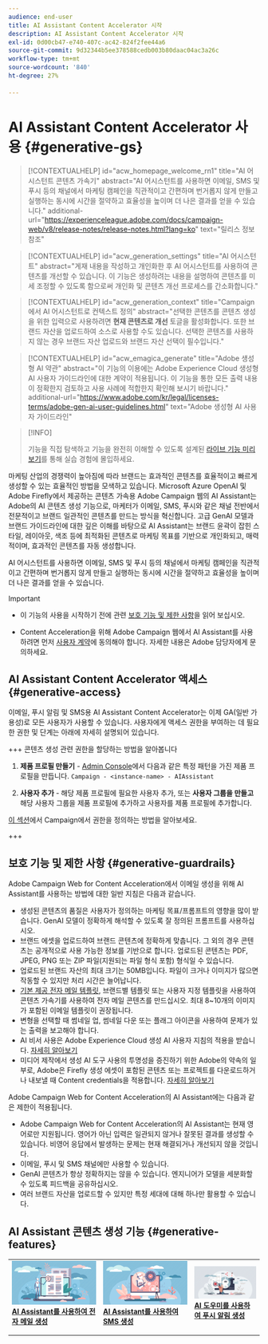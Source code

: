```yaml
---
audience: end-user
title: AI Assistant Content Accelerator 시작
description: AI Assistant Content Accelerator 시작
exl-id: 0d00cb47-e740-407c-ac42-824f2fee44a6
source-git-commit: 9d32344b5ee378588cedb003b80daac04ac3a26c
workflow-type: tm+mt
source-wordcount: '840'
ht-degree: 27%

---
```


# AI Assistant Content Accelerator 사용  {#generative-gs}

>[!CONTEXTUALHELP]
>id="acw_homepage_welcome_rn1"
>title="AI 어시스턴트 콘텐츠 가속기"
>abstract="AI 어시스턴트를 사용하면 이메일, SMS 및 푸시 등의 채널에서 마케팅 캠페인을 직관적이고 간편하며 번거롭지 않게 만들고 실행하는 동시에 시간을 절약하고 효율성을 높이며 더 나은 결과를 얻을 수 있습니다."
>additional-url="https://experienceleague.adobe.com/docs/campaign-web/v8/release-notes/release-notes.html?lang=ko" text="릴리스 정보 참조"


>[!CONTEXTUALHELP]
>id="acw_generation_settings"
>title="AI 어시스턴트"
>abstract="게재 내용을 작성하고 개인화한 후 AI 어시스턴트를 사용하여 콘텐츠를 개선할 수 있습니다. 이 기능은 생성하려는 내용을 설명하여 콘텐츠를 미세 조정할 수 있도록 함으로써 개인화 및 콘텐츠 개선 프로세스를 간소화합니다."


>[!CONTEXTUALHELP]
>id="acw_generation_context"
>title="Campaign에서 AI 어시스턴트로 컨텍스트 정의"
>abstract="선택한 콘텐츠를 콘텐츠 생성을 위한 입력으로 사용하려면 **현재 콘텐츠로 개선** 토글을 활성화합니다. 또한 브랜드 자산을 업로드하여 소스로 사용할 수도 있습니다. 선택한 콘텐츠를 사용하지 않는 경우 브랜드 자산 업로드와 브랜드 자산 선택이 필수입니다."

>[!CONTEXTUALHELP]
>id="acw_emagica_generate"
>title="Adobe 생성형 AI 약관"
>abstract="이 기능의 이용에는 Adobe Experience Cloud 생성형 AI 사용자 가이드라인에 대한 계약이 적용됩니다. 이 기능을 통한 모든 출력 내용이 정확한지 검토하고 사용 사례에 적합한지 확인해 보시기 바랍니다."
>additional-url="https://www.adobe.com/kr/legal/licenses-terms/adobe-gen-ai-user-guidelines.html" text="Adobe 생성형 AI 사용자 가이드라인"

>[!INFO]
>
>기능을 직접 탐색하고 기능을 완전히 이해할 수 있도록 설계된 [라이브 기능 미리 보기](https://experienceleague.adobe.com/en/apps/journey-optimizer/ai-assistant-content-accelerator)를 통해 실습 경험에 몰입하세요.


마케팅 산업의 경쟁력이 높아짐에 따라 브랜드는 효과적인 콘텐츠를 효율적이고 빠르게 생성할 수 있는 효율적인 방법을 모색하고 있습니다. Microsoft Azure OpenAI 및 Adobe Firefly에서 제공하는 콘텐츠 가속용 Adobe Campaign 웹의 AI Assistant는 Adobe의 AI 콘텐츠 생성 기능으로, 마케터가 이메일, SMS, 푸시와 같은 채널 전반에서 전문적이고 브랜드 일관적인 콘텐츠를 만드는 방식을 혁신합니다. 고급 GenAI 모델과 브랜드 가이드라인에 대한 깊은 이해를 바탕으로 AI Assistant는 브랜드 윤곽이 잡힌 스타일, 레이아웃, 색조 등에 최적화된 콘텐츠로 마케팅 목표를 기반으로 개인화되고, 매력적이며, 효과적인 콘텐츠를 자동 생성합니다.

AI 어시스턴트를 사용하면 이메일, SMS 및 푸시 등의 채널에서 마케팅 캠페인을 직관적이고 간편하며 번거롭지 않게 만들고 실행하는 동시에 시간을 절약하고 효율성을 높이며 더 나은 결과를 얻을 수 있습니다.

>[!IMPORTANT]
>
>* 이 기능의 사용을 시작하기 전에 관련 [보호 기능 및 제한 사항](#generative-guardrails)을 읽어 보십시오.
>
>* Content Acceleration을 위해 Adobe Campaign 웹에서 AI Assistant를 사용하려면 먼저 [사용자 계약](https://www.adobe.com/kr/legal/licenses-terms/adobe-dx-gen-ai-user-guidelines.html)에 동의해야 합니다. 자세한 내용은 Adobe 담당자에게 문의하세요.

## AI Assistant Content Accelerator 액세스 {#generative-access}

이메일, 푸시 알림 및 SMS용 AI Assistant Content Accelerator는 이제 GA(일반 가용성)로 모든 사용자가 사용할 수 있습니다. 사용자에게 액세스 권한을 부여하는 데 필요한 권한 및 단계는 아래에 자세히 설명되어 있습니다.

+++  콘텐츠 생성 관련 권한을 할당하는 방법을 알아봅니다

1. **제품 프로필 만들기** - [Admin Console](https://stage.adminconsole.adobe.com/)에서 다음과 같은 특정 패턴을 가진 제품 프로필을 만듭니다.
   `Campaign - <instance-name> - AIAssistant`

1. **사용자 추가** - 해당 제품 프로필에 필요한 사용자 추가,
또는
   **사용자 그룹을 만들고** 해당 사용자 그룹을 제품 프로필에 추가하고 사용자를 제품 프로필에 추가합니다.

[이 섹션](../get-started/permissions.md)에서 Campaign에서 권한을 정의하는 방법을 알아보세요.

+++

## 보호 기능 및 제한 사항 {#generative-guardrails}

Adobe Campaign Web for Content Acceleration에서 이메일 생성을 위해 AI Assistant를 사용하는 방법에 대한 일반 지침은 다음과 같습니다.

* 생성된 콘텐츠의 품질은 사용자가 정의하는 마케팅 목표/프롬프트의 영향을 많이 받습니다. GenAI 모델이 정확하게 해석할 수 있도록 잘 정의된 프롬프트를 사용하십시오. 
* 브랜드 에셋을 업로드하여 브랜드 콘텐츠에 정확하게 맞춥니다. 그 외의 경우 콘텐츠는 공개적으로 사용 가능한 정보를 기반으로 합니다. 업로드된 콘텐츠는 PDF, JPEG, PNG 또는 ZIP 파일(지원되는 파일 형식 포함) 형식일 수 있습니다.
* 업로드된 브랜드 자산의 최대 크기는 50MB입니다. 파일이 크거나 이미지가 많으면 작동할 수 있지만 처리 시간은 늘어납니다.
* [기본 제공 전자 메일 템플릿](../email/create-email-templates.md), 브랜드별 템플릿 또는 사용자 지정 템플릿을 사용하여 콘텐츠 가속기를 사용하여 전자 메일 콘텐츠를 만드십시오. 최대 8~10개의 이미지가 포함된 이메일 템플릿이 권장됩니다.
* 변형을 선택할 때 썸네일 업, 썸네일 다운 또는 플래그 아이콘을 사용하여 문제가 있는 출력을 보고해야 합니다.
* AI 비서 사용은 Adobe Experience Cloud 생성 AI 사용자 지침의 적용을 받습니다. [자세히 알아보기](https://www.adobe.com/kr/legal/licenses-terms/adobe-dx-gen-ai-user-guidelines.html)
* 미디어 제작에서 생성 AI 도구 사용의 투명성을 증진하기 위한 Adobe의 약속의 일부로, Adobe은 Firefly 생성 에셋이 포함된 콘텐츠 또는 프로젝트를 다운로드하거나 내보낼 때 Content credentials을 적용합니다. [자세히 알아보기](https://helpx.adobe.com/firefly/using/content-credentials.html)

Adobe Campaign Web for Content Acceleration의 AI Assistant에는 다음과 같은 제한이 적용됩니다.

* Adobe Campaign Web for Content Acceleration의 AI Assistant는 현재 영어로만 지원됩니다. 영어가 아닌 입력은 일관되지 않거나 잘못된 결과를 생성할 수 있습니다. 비영어 응답에서 발생하는 문제는 현재 해결되거나 개선되지 않을 것입니다.
* 이메일, 푸시 및 SMS 채널에만 사용할 수 있습니다.
* GenAI 콘텐츠가 항상 정확하지는 않을 수 있습니다. 엔지니어가 모델을 세분화할 수 있도록 피드백을 공유하십시오.
* 여러 브랜드 자산을 업로드할 수 있지만 특정 세대에 대해 하나만 활용할 수 있습니다.

## AI Assistant 콘텐츠 생성 기능 {#generative-features}

<table style="table-layout:fixed"><tr style="border: 0;">
<td>
<a href="generative-content.md">
<img alt="이메일 생성" src="assets/do-not-localize/text-genai.jpeg">
</a>
<div>
<a href="generative-content.md"><strong>AI Assistant를 사용하여 전자 메일 생성</strong></a>
</div>
<p>
</td>
<td>
<a href="generative-sms.md">
<img alt="SMS 생성" src="assets/do-not-localize/image-genai.jpeg">
</a>
<div><a href="generative-sms.md"><strong>AI Assistant를 사용하여 SMS 생성</strong>
</div>
<p>
</td>
<td>
<a href="generative-push.md">
<img alt="푸시 생성" src="assets/do-not-localize/email-genai.jpeg">
</a>
<div>
<a href="generative-push.md"><strong>AI 도우미를 사용하여 푸시 알림 생성</strong></a>
</div>
<p></td>
</tr></table>
